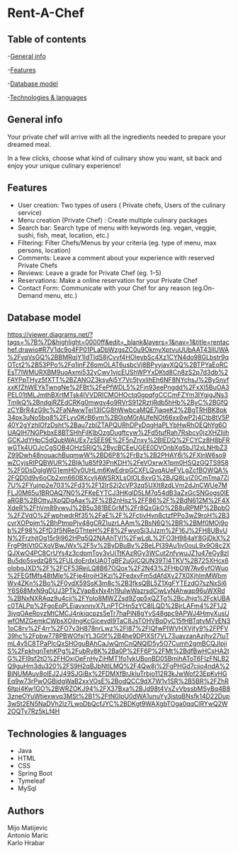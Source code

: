 # Rent-A-Chef

Table of contents
---
  -[General info](#general-info)

  -[Features](#features)
  
  -[Database model](#database-model)

  -[Technologies & languages](#technologies--languages)
  
 General info
 ---
 <p>Your private chef will arrive with all the ingredients needed to prepare your dreamed meal.

In a few clicks, choose what kind of culinary show you want, sit back and enjoy your unique culinary experience!</p>
 
 Features
 ---
 <ul>
    <li>User creation: Two types of users ( Private chefs, Users of the culinary service)
    <li>Menu creation (Private Chef) : Create multiple culinary packages
    <li>Search bar: Search type of menu with keywords (eg. vegan, veggie, sushi, fish, meat, location, etc.)
    <li>Filtering: Filter Chefs/Menus by your criteria (eg. type of menu, max persons, location)
    <li>Comments: Leave a comment about your experience with reserved Private Chefs
    <li>Reviews: Leave a grade for Private Chef (eg. 1-5)
    <li>Reservations: Make a online reservation for your Private Chef
    <li>Contact Form: Communicate with your Chef for any reason (eg.On-Demand menu, etc.)
 </ul>
 
 Database model
 ---
 https://viewer.diagrams.net/?tags=%7B%7D&highlight=0000ff&edit=_blank&layers=1&nav=1&title=rentachef.drawio#R7V1dc9o4FP01PLaDbWzgsZC0u9OkmyXptvuUUbAAT43llUWA%2FvqVsGQ%2BBMRqjY1ldTIdS8jCvvf4HOleybSc4Xz1CYN4do98GLbstr9qOTct2%2B53PPo%2Fq1inFZ6omOLAT6usbcVj8BPyyjavXQQ%2BTPYaEoRCEsT7lWMURXBM9uoAxmi532yCwv1vjcEUShWPYxDKtd8Cn8zS2p7d3db%2FAYPpTHyz5fXTT%2BZANOZ3ksyAj5Y7Vc5tyxlihEh6NF8NYchsJ%2BySnvfxxKfZhWEYkTwngNe%2FBt%2FePfWDL5%2Fin93eePngdd%2FxXl5BuOA3PEL01tMLJmthBXrtMTsk4IVVDRICMOHOctq0gpqfgCCCmFZYm3IYgjgJNs3TmlkQ%2BndgjRZEdCRKg0mwgv4o9RVrS912RztjRdb5hHb%2ByC%2BGfQzCYBrR4zG9c%2FaNAwwTei13ICG8hWwbcaMQE7jaqeK2%2BgTRHBK8pk34px3uNo5bq8%2FLyy0KrB6vm%2B0ioM0rAUfeNOt66xx6wP2j4Ctb8tV5P40Y2gYzhIOfzDsht%2Bau7zblZTAPQURhDPyDqgHaPLYbHwRhOEQhYg6OUAQlH7NGPkbxE8BTSHhFjIKIbOzgDugftcyw%2Fd5tufRah7Rsbcv0jzXHZIiihGCKJdYHpC5dQubWAUEx7zSEE9E%2F5nZnxy%2BIEDQ%2FCYCz8H8bFRwGTk4UOJcCgSOB4OHzSRjQ%2BycBCEeUGEE0DVOnbXgSbJ12xLNHbZ3Z99Dwh48nouachBuqmwW%2BD6P8%2FrBz%2B2PHAY6i%2FXlnW6so9wZCyjsRIPQBWUR%2BIjk1u85f93PnKDH%2FeVOxrwX1pm0HSQzGQTS9S8%2F0DsDglgWG1emH0y0UHLm6KwEdrpGCXFLQvqAUeFVLgZcfBOWQA%2FQD0d9v6oCb2xm660BXcvIjAWSRXLsOlOL8xvG%2BJQ8LviZ0CmTma7Zj7U%2FYujnp2e703%2Fd3%2F12IrS2j2cVP3zq5UXIt8zdLVm2dJnCWUe7MFLJ0M65u1BROAQ7N0%2FKeEYTCJ3HKglD5LM7q54dB3aZxGcSNGogs0IEaRGB%2BOttyJXpQDgAax%2F%2B2nHsz%2FF86%2F%2BdN612M%2F4XXdeR%2FhVm89vwvJ%2B5u381BEGrM%2Fr8QxGkO%2B8uRPMP%2BpbO%2FZVdO%2FwphwdrRf35%2FaE%2F%2FctivHvn8ctzfPPo3wZ9roH%2B3cvrXOPpjm%2BhPtmpPjv48gCRZIuzrLAAm%2BsN6Q%2BR%2BMf0MOj9ob%2F98%2FfD3f5NReGThteH%2F8%2FwvoSi3JJzm%2F16J%2FH8UBvUN%2FrzhjtOg15r9j962HPq5Q2NAAhTVl%2FwLdL%2FO3H984aY8GjDkX%2FrgP9tiVt0CXoVBwJWx%2F5v%2ByDBuBv%2BeLPI39Au1jv0ouL9x9O8c2XQJXwO4PC8CrUYs4z3cdpmToy3vUiTtKAzRGy3WCut2nfywuJZ1u47eGy8zlBu5do5svdzQ8%2FULdoErdxUA0TgBF2uGjCQUN39Tl4TKV%2B725XHcx6olobgJXD%2F%2FCF53RejLQ8B67OQox%2F2N43%2FHbOW7Av6vfOWuo%2FEGfMfs48tMIe%2Fje4IrojH3Kzi%2FedxvFm5dAfdXv27X0XjhlmMWbmWv4ZKn%2Bo%2F0ydX59SsK3m8c%2B3fksQBL5Z1XgFYTEzdO7szNxSi6Y6S68MxN9gDUJ3PTkZVap8xNx4h19uIwWazrsdCiwLyNAhwap96uWXRd%2BNxNXRAqz9u4cji%2FYoIo8MWZZsd9Zgp5xQZTg%2BcJhjq%2FckUBAc0TALPp%2FgoEoPLEjavxnnvX7LnPTCHn5zYC8ILQD%2BjrLAFm4%2F1J23jyqOAeRovzMtCMCJ4nkiqcpzs5eTr7haPiN8gYvS48gpc9APWJ4HmyXusUwfOMZGemkCWbsXOjIngKcGicevdl9TaC8JsTOHVBqDyC15fHBTqtvM7vEN31oC8rv%2F4rr%2FO7v3H878nrLwz%2Fl87%2FlQfwPIWVHXVjfy9%2FPFV39hc%2Fpbw778PBWOfsjYL3G0f%2B4he9DPlXSf7VL73uavzanAzjhv27tuTmL4v5C8TPaPIcQxSHOguBAhCaJwQmCnQNQlD5y5O7Cumh2gmBCQJlpjiS%2FpkhgnTehKPg%2FubRv8K%2Ba0P%2FF6P%2FMt%2BdfBwHCsHA2tG%2Fl9sf2tO%2FHOxjOeFnHyZjHMT1fo1ykUBonBD05BmihAToT6FIzFNLB2Q9guHm3du320%2FS9H2qBJbNtILMQ%2F4Qw8j%2FgPHGd7cjio4ndA%2BiNUMAuy8olEJ2J49SJGiBx%2FDMXfBrJkIuTrbjo112R3kJwWof23EpKvHGEq9w73rPwOGBidgWaB2xxVOsE%2BodQCC9dX7W1v1SR%2B5BR%2FZhR6ltpI4Kw1GO%2BWRZOKJ94%2FX37Bxa%2BJd98t4VxZvVbssbMSyBq4B83zneOYuWtiexwvq3MSt%2B1%2FtN0IpU0dWA1unuYy3jstqBNsfk14D22Dup3wSt2EN5NaDVh2lz7LwoDbQcfJYC%2BDKgt9WAXgbTOga0qqClRYwQ2W2OQTy7Rz5kLf4H
 
Technologies & languages
---
<ul>
   <li>Java
   <li>HTML
   <li>CSS
   <li>Spring Boot
   <li>Tymeleaf
   <li>MySql
  </ul>

Authors
---
Mijo Matijevic
<br>
Antonio Maric
<br>
Karlo Hrabar

  
